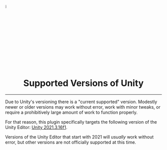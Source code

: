 <a href="/com.playeveryware.eos/README.md"><img src="/com.playeveryware.eos/Documentation~/images/PlayEveryWareLogo.gif" alt="README.md" width="5%"/></a>

# <div align="center">Supported Versions of Unity</div>
---

Due to Unity's versioning there is a "current supported" version. Modestly newer or older versions may work without error, work with minor tweaks, or require a prohibitively large amount of work to function properly.

For that reason, this plugin specifically targets the following version of the Unity Editor: [Unity 2021.3.16f1](https://dev.epicgames.com/docs/epic-online-services/release-notes#1163-cl32303053---2024-apr-09).

Versions of the Unity Editor that start with 2021 will _usually_ work without error, but other versions are not officially supported at this time.